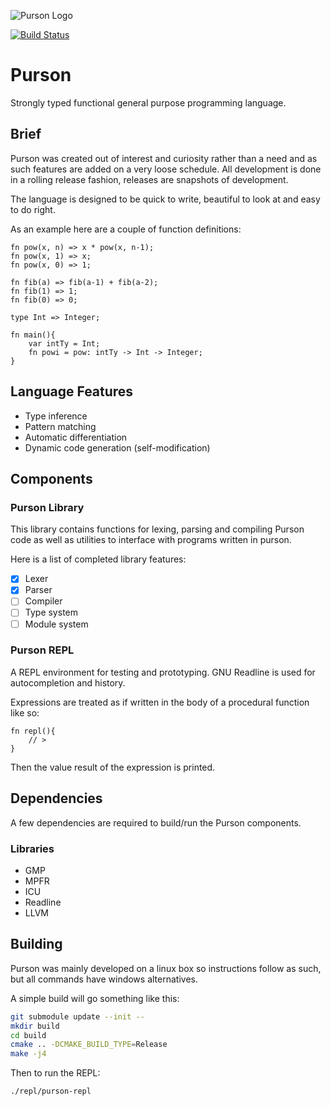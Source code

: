 ![Purson 
Logo](https://image.ibb.co/ng9iGo/purson_Lion_Red_Very_Small.png)

[![Build Status](https://travis-ci.com/RamblingMadMan/purson-lang.svg?branch=master)](https://travis-ci.com/RamblingMadMan/purson-lang)

# Purson
Strongly typed functional general purpose programming language.

## Brief
Purson was created out of interest and curiosity rather than a need and as such 
features are added on a very loose schedule. All development is done in a 
rolling release fashion, releases are snapshots of development.

The language is designed to be quick to write, beautiful to look at and easy to do right.

As an example here are a couple of function definitions:

```
fn pow(x, n) => x * pow(x, n-1);
fn pow(x, 1) => x;
fn pow(x, 0) => 1;

fn fib(a) => fib(a-1) + fib(a-2);
fn fib(1) => 1;
fn fib(0) => 0;

type Int => Integer;

fn main(){
    var intTy = Int;
    fn powi = pow: intTy -> Int -> Integer;
}
```

## Language Features

- Type inference
- Pattern matching
- Automatic differentiation
- Dynamic code generation (self-modification)

## Components

### Purson Library
This library contains functions for lexing, parsing and compiling Purson code as well as utilities to interface with programs written in purson.

Here is a list of completed library features:

- [X] Lexer
- [X] Parser
- [ ] Compiler
- [ ] Type system
- [ ] Module system

### Purson REPL
A REPL environment for testing and prototyping. GNU Readline is used for 
autocompletion and history.
  
Expressions are treated as if written in the body of a procedural function like so:

```
fn repl(){
	// > 
}
```

Then the value result of the expression is printed.

## Dependencies

A few dependencies are required to build/run the Purson components.

### Libraries

* GMP
* MPFR
* ICU
* Readline
* LLVM

## Building

Purson was mainly developed on a linux box so instructions follow as such, but all commands have windows alternatives.

A simple build will go something like this:

```bash
git submodule update --init --
mkdir build
cd build
cmake .. -DCMAKE_BUILD_TYPE=Release
make -j4
```

Then to run the REPL:
```bash
./repl/purson-repl
```
